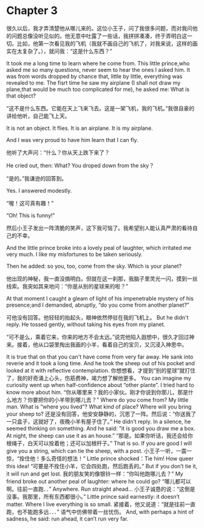 # Chapter 3 
很久以后，我才弄清楚他从哪儿来的。这位小王子，问了我很多问题，而对我问他的问题总像没听见似的。他无意中吐露了一些话，我拼拼凑凑，终于弄明白这一切。比如，他第一次看见我的飞机（我就不画自己的飞机了，对我来说，这样的画实在太复杂了。），就问我：“这是什么东西？”

It took me a long time to learn where he come from. This little prince,who asked me so many questions, never seem to hear the ones I asked him. It was from words dropped by chance that, little by little, everything was revealed to me. The fisrt time he saw my airplane (I shall not draw my plane,that would be much too complicated for me), he asked me: What is that object?

 “这不是什么东西。它能在天上飞来飞去。这是一架飞机，我的飞机。”我很自豪的讲给他听，自己能飞上天。
 
It is not an object. It flies. It is an airplane. It is my airplane. 

And I was very proud to have him learn that I can fly. 

他听了大声问：“什么？你从天上跌下来了？

He cried out, then: What? You droped down from the sky？

“是的。”我谦逊的回答到。

Yes. I answered modestly. 

“喔！这可真有趣！”

“Oh! This is funny!”

然后小王子发出一阵清脆的笑声，这下我可恼了。我希望别人能认真严肃的看待自己的不幸。

And the little prince broke into a lovely peal of laughter, which irritated me very much. I like my misfortunes to be taken seriously. 

Then he added: so you, too, come from the sky. Which is your planet?

他出现的神秘，我一直没搞明白。但就在这一刹那，我脑子里灵光一闪，摸到一丝线索。我突如其来地问：“你是从别的星球来的啦？”

At that moment I caught a gleam of light of his impenetrable mystery of his presence;and I demanded, abruptly, “do you come from another planet?”

可他没有回答。他轻轻的抬起头，眼神依然停驻在我的飞机上。
But he didn't reply. He tossed gently, without taking his eyes from  my planet. 

“可不是么，乘着它来，你来的地方不会太远。”说完他陷入遐想中，很久才回过神来。接着，他从口袋里掏出我画的小羊，看着自己的宝贝，又沉浸入神思中。

It is true that on that you can't have come from very far away. He sank into reverie and it took a long time. And he took the sheep out of his pocket and looked at it with reflective contemplation. 
你想想看，才提到“别的星球”就打住了，我的好奇涌上心头，伤筋费神，竭力想了解他更多。
You can imagine my curiosity went up when half-confidence about “other plante”. I tried hard to know more about him.
“你从哪里来？我的小家伙。刚才你说到你那儿，那是什么地方？你要把你的小羊带到哪儿去？”
Where do you come from? My little man. What is “where you lived”? What kind of place? Where will you bring your sheep to? 
还是没有回答，他安安静静的，沉思了一阵。然后说：“你送我了一只盒子，这就好了，夜晚小羊有屋子住了。”
He didn’t reply. In a silence, he seemed thinking on something. And he said: ”it is good you draw me a box. At night, the sheep can use it as an house.”
“那是。如果你听话，我还会给你根绳子，白天可以拴着他；还可以加根杆子。”
That is so. If you are good I will give you a string, which can tie the sheep, with a post. 
小王子一听，一震一惊，“拴住他！多么奇怪的想法！”
Little prince shocked：Tie him! How queer this idea!
“可要是不拴住小羊，它会四处跑，然后跑丢的。”
But if you don’t tie it, it will run and get lost.
我的朋友笑的像银铃一样：“你叫他跑哪儿去？”
My friend broke out another peal of laughter: where he could go?
“哪儿都可以啊。往前一直跑．．”
Anywhere. Run straight ahead…
小王子诚恳的说：“这倒是没事。我那里，所有东西都很小。”
Little prince said earnestly: it doesn’t matter. Where I live everything is so small. 
紧接着，他又说道：“就是往前一直跑，也不能跑多远．．．” 语气中仿佛带着一丝忧伤。
And, with perhaps a hint of sadness, he said: run ahead, it can’t run very far. 
